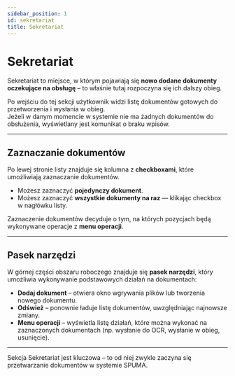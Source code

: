 ```yaml
---
sidebar_position: 1
id: sekretariat
title: Sekretariat
---
```


# Sekretariat

Sekretariat to miejsce, w którym pojawiają się **nowo dodane dokumenty oczekujące na obsługę** – to właśnie tutaj rozpoczyna się ich dalszy obieg. 

Po wejściu do tej sekcji użytkownik widzi listę dokumentów gotowych do przetworzenia i wysłania w obieg.  
Jeżeli w danym momencie w systemie nie ma żadnych dokumentów do obsłużenia, wyświetlany jest komunikat o braku wpisów.

---

## Zaznaczanie dokumentów

Po lewej stronie listy znajduje się kolumna z **checkboxami**, które umożliwiają zaznaczanie dokumentów.  
- Możesz zaznaczyć **pojedynczy dokument**.  
- Możesz zaznaczyć **wszystkie dokumenty na raz** — klikając checkbox w nagłówku listy.  

Zaznaczenie dokumentów decyduje o tym, na których pozycjach będą wykonywane operacje z **menu operacji**.

---

## Pasek narzędzi

W górnej części obszaru roboczego znajduje się **pasek narzędzi**, który umożliwia wykonywanie podstawowych działań na dokumentach:

- **Dodaj dokument** – otwiera okno wgrywania plików lub tworzenia nowego dokumentu.  
- **Odśwież** – ponownie ładuje listę dokumentów, uwzględniając najnowsze zmiany.  
- **Menu operacji** – wyświetla listę działań, które można wykonać na zaznaczonych dokumentach (np. wysłanie do OCR, wysłanie w obieg, usunięcie).

---

Sekcja Sekretariat jest kluczowa – to od niej zwykle zaczyna się przetwarzanie dokumentów w systemie SPUMA.
